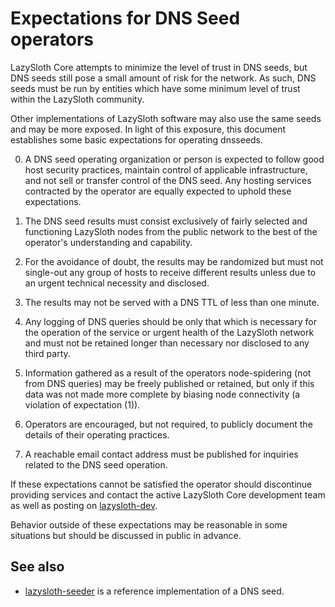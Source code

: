 Expectations for DNS Seed operators
====================================

LazySloth Core attempts to minimize the level of trust in DNS seeds,
but DNS seeds still pose a small amount of risk for the network.
As such, DNS seeds must be run by entities which have some minimum
level of trust within the LazySloth community.

Other implementations of LazySloth software may also use the same
seeds and may be more exposed. In light of this exposure, this
document establishes some basic expectations for operating dnsseeds.

0. A DNS seed operating organization or person is expected to follow good
host security practices, maintain control of applicable infrastructure,
and not sell or transfer control of the DNS seed. Any hosting services
contracted by the operator are equally expected to uphold these expectations.

1. The DNS seed results must consist exclusively of fairly selected and
functioning LazySloth nodes from the public network to the best of the
operator's understanding and capability.

2. For the avoidance of doubt, the results may be randomized but must not
single-out any group of hosts to receive different results unless due to an
urgent technical necessity and disclosed.

3. The results may not be served with a DNS TTL of less than one minute.

4. Any logging of DNS queries should be only that which is necessary
for the operation of the service or urgent health of the LazySloth
network and must not be retained longer than necessary nor disclosed
to any third party.

5. Information gathered as a result of the operators node-spidering
(not from DNS queries) may be freely published or retained, but only
if this data was not made more complete by biasing node connectivity
(a violation of expectation (1)).

6. Operators are encouraged, but not required, to publicly document the
details of their operating practices.

7. A reachable email contact address must be published for inquiries
related to the DNS seed operation.

If these expectations cannot be satisfied the operator should
discontinue providing services and contact the active LazySloth
Core development team as well as posting on
[lazysloth-dev](https://groups.google.com/forum/#!forum/lazysloth-dev).

Behavior outside of these expectations may be reasonable in some
situations but should be discussed in public in advance.

See also
----------
- [lazysloth-seeder](https://github.com/pooler/lazysloth-seeder) is a reference implementation of a DNS seed.
